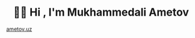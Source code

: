 <h1 align="center" decoration="none"><b>👋🏻 Hi , I'm Mukhammedali Ametov </b></h1>
<a href='https://ametov.uz'>ametov.uz</a>
